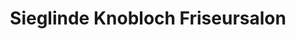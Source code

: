 ---
title: "Sieglinde Knobloch Friseursalon"
url: /dessau-rosslau/sieglinde-knobloch-friseursalon/
shop: Friseur
---